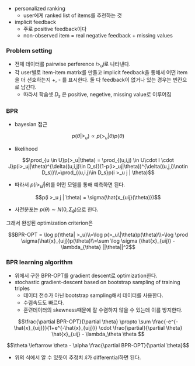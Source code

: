 - personalized ranking
  - user에게 ranked list of items를 추천하는 것
- implicit feedback
  - 주로 positive feedback이다
  - non-observed item = real negative feedback + missing values

### Problem setting

- 전체 데이터를 pairwise perference $i >_u j$로 나타낸다.
- 각 user별로 item-item matrix를 만들고 implicit feedback을 통해서 어떤 item을 더 선호하는지 +, - 를 표시한다. 둘 다 feedback이 없거나 있는 경우는 빈칸으로 남긴다.
  - 따라서 학습셋 $D_s$ 은 positive, negetive, missing value로 이루어짐

### BPR

- bayesian 접근

$$p(\theta | >_u) \propto p(>_u|\theta)p(\theta)$$

- likelihood

$$\prod_{u \in U}p(>_u|\theta) = \prod_{(u,i,j) \in U\cdot I \cdot J}p(i>_uj|\theta)^{\delta((u,i,j)\in D_s)}(1-p(i>_uj|\theta))^{\delta((u,j,i)\notin D_s)}\\=\prod_{(u,i,j)\in D_s}p(i >_u j | \theta)$$

- 따라서 $p(i >_u j | \theta)$를 어떤 모델를 통해 예측하면 된다.

$$p(i >_u j | \theta) = \sigma(\hat{x_{uij}(\theta)})$$

- 사전분포는 $p(\theta)\sim N(0, \Sigma_{\theta})$으로 한다.

그래서 완성된 optimization criterion은

$$BPR-OPT = \log p(\theta| >_u)\\=\log p(>_u\|\theta)p(\theta)\\=\log \prod \sigma(\hat{x}_{uij})p(\theta)\\=\sum \log \sigma (\hat{x}_{uij}) - \lambda_{\theta} ||\theta||^2$$

### BPR learning algorithm

- 위에서 구한 BPR-OPT를 gradient descent로 optimization한다.
- stochastic gradient-descent based on bootstrap sampling of training triples
  - 데이터 전수가 아닌 bootstrap sampling해서 데이터를 사용한다.
  - 수렴속도도 빠르다.
  - 훈련데이터의 skewness때문에 잘 수렴하지 않을 수 있는데 이를 방지한다.

$$\frac{\partial BPR-OPT}{\partial \theta} \propto \sum \frac{-e^{-\hat{x}_{uij}}}{1+e^{-\hat{x}_{uij}}} \cdot \frac{\partial}{\partial \theta} \hat{x}_{uij} - \lambda_\theta \theta $$

$$\theta \leftarrow \theta - \alpha \frac{\partial BPR-OPT}{\partial \theta}$$

- 위의 식에서 알 수 있듯이 추정치 $\hat{x}$가 differential하면 된다.
